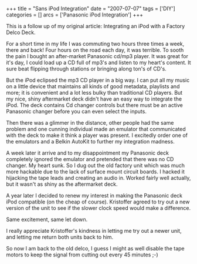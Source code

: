 +++
title = "Sans iPod Integration"
date = "2007-07-07"
tags = ['DIY']
categories = []
arcs = ['Panasonic iPod Integration']
+++

This is a follow up of my original article: Integrating an iPod with a Factory Delco Deck.

For a short time in my life I was commuting two hours three times a week, there and back! Four hours on the road each day, it was terrible. To sooth the pain I bought an after-market Panasonic cd/mp3 player. It was great for it's day, I could load up a CD full of mp3's and listen to my heart's content. It sure beat flipping through stations or bringing along ton's of CD's.

But the iPod eclipsed the mp3 CD player in a big way. I can put all my music on a little device that maintains all kinds of good metadata, playlists and more; it is convenient and a lot less bulky than traditional CD players. But my nice, shiny aftermarket deck didn't have an easy way to integrate the iPod. The deck contains Cd changer controls but there must be an active Panasonic changer before you can even select the inputs.

Then there was a glimmer in the distance, other people had the same problem and one cunning individual made an emulator that communicated with the deck to make it think a player was present. I excitedly order one of the emulators and a Belkin AutoKit to further my integration madness.

A week later it arrive and to my disappointment my Panasonic deck completely ignored the emulator and pretended that there was no CD changer. My heart sunk. So I dug out the old factory unit which was much more hackable due to the lack of surface mount circuit boards. I hacked it hijacking the tape leads and creating an audio in. Worked fairly well actually, but it wasn't as shiny as the aftermarket deck.

A year later I decided to renew my interest in making the Panasonic deck iPod compatible (on the cheap of course). Kristoffer agreed to try out a new version of the unit to see if the slower clock speed would make a difference.

Same excitement, same let down.

I really appreciate Kristoffer's kindness in letting me try out a newer unit, and letting me return both units back to him.

So now I am back to the old delco, I guess I might as well disable the tape motors to keep the signal from cutting out every 45 minutes ;-)